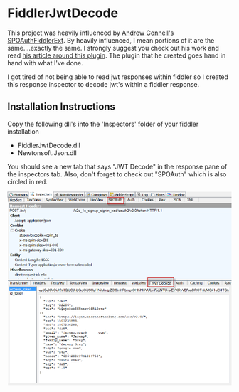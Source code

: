 # FiddlerJwtDecode

This project was heavily influenced by [Andrew Connell's SPOAuthFiddlerExt](https://github.com/andrewconnell/SPOAuthFiddlerExt).  By heavily influenced, I mean portions of it are the same....exactly the same.  I strongly suggest you check out his work and read [his article around this plugin](http://blogs.msdn.com/b/kaevans/archive/2013/08/25/creating-a-fiddler-extension-for-sharepoint-2013-app-tokens.aspx).  The plugin that he created goes hand in hand with what I've done. 

I got tired of not being able to read jwt responses within fiddler so I created this response inspector to decode jwt's within a fiddler response.

## Installation Instructions
Copy the following dll's into the 'Inspectors' folder of your fiddler installation

 * FiddlerJwtDecode.dll
 * Newtonsoft.Json.dll
 
 You should see a new tab that says "JWT Decode" in the response pane of the inspectors tab.  Also, don't forget to check out "SPOAuth" which is also circled in red. 

 ![Image of JWT Decode](https://raw.githubusercontent.com/grayjeremy/FiddlerPlugin-JwtDecode/master/screenshot.png)

